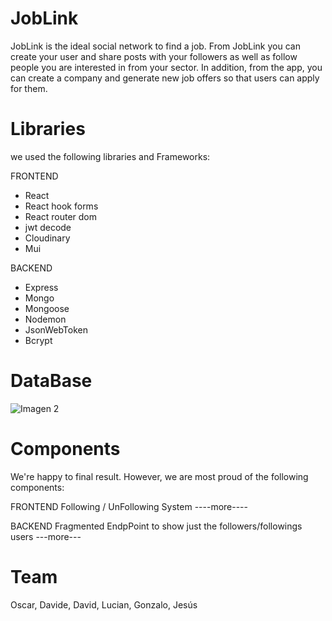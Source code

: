 # JobLink
JobLink is the ideal social network to find a job. From JobLink you can create your user and share posts with your followers as well as follow people you are interested in from your sector. In addition, from the app, you can create a company and generate new job offers so that users can apply for them.

# Libraries 
we used the following libraries and Frameworks: 

FRONTEND
- React
- React hook forms
- React router dom
- jwt decode
- Cloudinary
- Mui 

BACKEND
- Express
- Mongo
- Mongoose
- Nodemon
- JsonWebToken
- Bcrypt

# DataBase

![Imagen 2](https://user-images.githubusercontent.com/79333401/223687875-6dee81c5-6007-4211-b853-01af9f2c31b3.png)


# Components 
We're happy to final result. However, we are most proud of the following components:

FRONTEND
Following / UnFollowing System
----more----

BACKEND
Fragmented EndpPoint to show just the followers/followings users
---more---


# Team
Oscar,
Davide,
David,
Lucian,
Gonzalo,
Jesús



